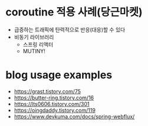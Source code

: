# coroutine 적용 사례(당근마켓)
- 급증하는 트래픽에 탄력적으로 반응(대응)할 수 있다
- 비동기 라이브러리
  - 스프링 리액터
  - MUTINY!


# blog usage examples
- https://grast.tistory.com/75
- https://butter-ring.tistory.com/16
- https://lts0606.tistory.com/301
- https://oingdaddy.tistory.com/119
- https://www.devkuma.com/docs/spring-webflux/